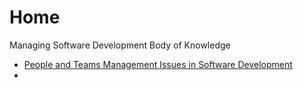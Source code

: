 # Home

Managing Software Development Body of Knowledge

* [People and Teams Management Issues in Software Development](/people/)
* 
